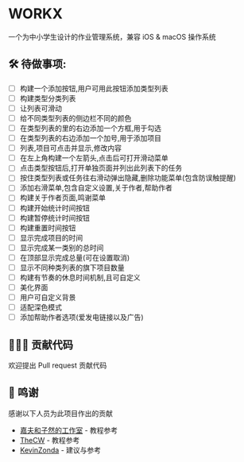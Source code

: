 # WORKX
一个为中小学生设计的作业管理系统，兼容 iOS & macOS 操作系统

## 🛠 待做事项:
- [ ] 构建一个添加按钮,用户可用此按钮添加类型列表
- [ ] 构建类型分类列表
- [ ] 让列表可滑动
- [ ] 给不同类型列表的侧边栏不同的颜色
- [ ] 在类型列表的里的右边添加一个方框,用于勾选
- [ ] 在类型列表的右边添加一个加号,用于添加项目
- [ ] 列表,项目可点击并显示,修改内容
- [ ] 在左上角构建一个左箭头,点击后可打开滑动菜单
- [ ] 点击类型按钮后,打开单独页面并列出此列表下的任务
- [ ] 按住类型列表或任务往右滑动弹出隐藏,删除功能菜单(包含防误触提醒)
- [ ] 添加右滑菜单,包含自定义设置,关于作者,帮助作者
- [ ] 构建关于作者页面,鸣谢菜单
- [ ] 构建开始统计时间按钮
- [ ] 构建暂停统计时间按钮
- [ ] 构建重置时间按钮
- [ ] 显示完成项目的时间
- [ ] 显示完成某一类别的总时间
- [ ] 在顶部显示完成总量(可在设置取消)
- [ ] 显示不同种类列表的旗下项目数量
- [ ] 构建有节奏的休息时间机制,且可自定义
- [ ] 美化界面
- [ ] 用户可自定义背景
- [ ] 适配深色模式
- [ ] 添加帮助作者选项(爱发电链接以及广告)

## 👨🏻‍💻 贡献代码

欢迎提出 Pull request 贡献代码

## 🎊 鸣谢

感谢以下人员为此项目作出的贡献

- [嘉夫和子然的工作室](https://space.bilibili.com/1934650492) - 教程参考
- [TheCW](https://space.bilibili.com/13081489) - 教程参考
- [KevinZonda](https://twitter.com/KevinZonda) - 建议与参考
